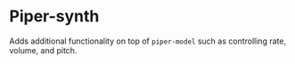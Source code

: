 # Piper-synth

Adds additional functionality on top of `piper-model` such as controlling rate, volume, and pitch.
